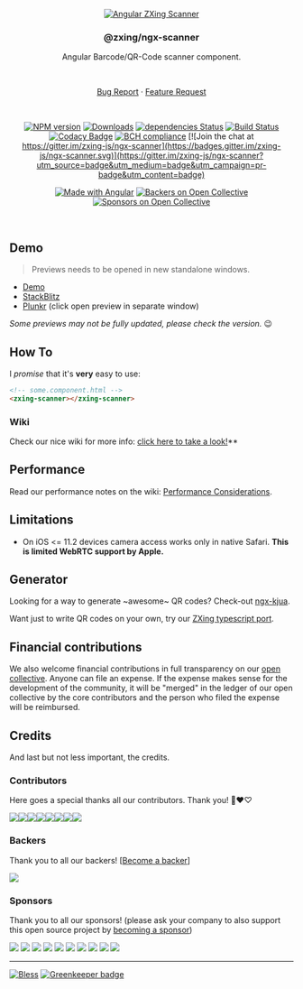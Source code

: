<div align="center">

[![Angular ZXing Scanner](https://user-images.githubusercontent.com/3942006/39460928-a44b0f92-4cdd-11e8-849b-4d34db99113a.png)](https://github.com/zxing-js/library)

### @zxing/ngx-scanner

Angular Barcode/QR-Code scanner component.

<br>

[Bug Report](https://github.com/zxing-js/ngx-scanner/issues/new?template=Bug_report.md)
·
[Feature Request](https://github.com/zxing-js/ngx-scanner/issues/new?template=Feature_request.md&labels=feature)

<br>

[![NPM version](https://img.shields.io/npm/v/@zxing/ngx-scanner.svg?&label=npm)](https://www.npmjs.com/package/@zxing/ngx-scanner )
[![Downloads](https://img.shields.io/npm/dm/@zxing/ngx-scanner.svg)](https://npmjs.org/package/@zxing/ngx-scanner )
[![dependencies Status](https://david-dm.org/zxing-js/ngx-scanner/status.svg)](https://david-dm.org/zxing-js/ngx-scanner)
[![Build Status](https://travis-ci.org/zxing-js/ngx-scanner.svg?branch=master)](https://travis-ci.org/zxing-js/ngx-scanner)
[![Codacy Badge](https://api.codacy.com/project/badge/Grade/fba14393a17241088f75b19edc370694)](https://www.codacy.com/app/zxing-js/ngx-scanner?utm_source=github.com&amp;utm_medium=referral&amp;utm_content=zxing-js/ngx-scanner&amp;utm_campaign=Badge_Grade)
[![BCH compliance](https://bettercodehub.com/edge/badge/zxing-js/ngx-scanner?branch=master)](https://bettercodehub.com/)
[![Join the chat at https://gitter.im/zxing-js/ngx-scanner](https://badges.gitter.im/zxing-js/ngx-scanner.svg)](https://gitter.im/zxing-js/ngx-scanner?utm_source=badge&utm_medium=badge&utm_campaign=pr-badge&utm_content=badge)

[![Made with Angular](https://img.shields.io/badge/Made%20with-Angular-E13137.svg)](https://angular.io)
[![Backers on Open Collective](https://opencollective.com/ngx-scanner/backers/badge.svg)](#backers) 
[![Sponsors on Open Collective](https://opencollective.com/ngx-scanner/sponsors/badge.svg)](#sponsors)

</div>

<br>

## Demo

> Previews needs to be opened in new standalone windows.

- [Demo](https://zxing-js.github.io/ngx-scanner/)
- [StackBlitz](https://zxing-ngx-scanner.stackblitz.io/)
- [Plunkr](https://embed.plnkr.co/MN4riU/) (click open preview in separate window)

_Some previews may not be fully updated, please check the version._ 😉

## How To

I _promise_ that it's **very** easy to use:

```html
<!-- some.component.html -->
<zxing-scanner></zxing-scanner>
```

### Wiki

Check our nice wiki for more info: [click here to take a look!](https://github.com/zxing-js/ngx-scanner/wiki)**

## Performance

Read our performance notes on the wiki: [Performance Considerations](https://github.com/zxing-js/ngx-scanner/wiki/Performance-Considerations).


## Limitations

- On iOS <= 11.2 devices camera access works only in native Safari. **This is limited WebRTC support by Apple.**


## Generator

Looking for a way to generate ~awesome~ QR codes? Check-out [ngx-kjua](https://github.com/werthdavid/ngx-kjua).

Want just to write QR codes on your own, try our [ZXing typescript port](https://github.com/zxing-js/library).


## Financial contributions

 We also welcome financial contributions in full transparency on our [open collective](https://opencollective.com/ngx-scanner).
 Anyone can file an expense. If the expense makes sense for the development of the community, it will be "merged" in the ledger of our open collective by the core contributors and the person who filed the expense will be reimbursed.


## Credits

And last but not less important, the credits.


### Contributors

Here goes a special thanks all our contributors. Thank you! 🖤❤️♡

[![](https://sourcerer.io/fame/odahcam/zxing-js/ngx-scanner/images/0)](https://sourcerer.io/fame/odahcam/zxing-js/ngx-scanner/links/0)[![](https://sourcerer.io/fame/odahcam/zxing-js/ngx-scanner/images/1)](https://sourcerer.io/fame/odahcam/zxing-js/ngx-scanner/links/1)[![](https://sourcerer.io/fame/odahcam/zxing-js/ngx-scanner/images/2)](https://sourcerer.io/fame/odahcam/zxing-js/ngx-scanner/links/2)[![](https://sourcerer.io/fame/odahcam/zxing-js/ngx-scanner/images/3)](https://sourcerer.io/fame/odahcam/zxing-js/ngx-scanner/links/3)[![](https://sourcerer.io/fame/odahcam/zxing-js/ngx-scanner/images/4)](https://sourcerer.io/fame/odahcam/zxing-js/ngx-scanner/links/4)[![](https://sourcerer.io/fame/odahcam/zxing-js/ngx-scanner/images/5)](https://sourcerer.io/fame/odahcam/zxing-js/ngx-scanner/links/5)[![](https://sourcerer.io/fame/odahcam/zxing-js/ngx-scanner/images/6)](https://sourcerer.io/fame/odahcam/zxing-js/ngx-scanner/links/6)[![](https://sourcerer.io/fame/odahcam/zxing-js/ngx-scanner/images/7)](https://sourcerer.io/fame/odahcam/zxing-js/ngx-scanner/links/7)


 ### Backers

 Thank you to all our backers! [[Become a backer](https://opencollective.com/ngx-scanner#backer)]

 <a href="https://opencollective.com/ngx-scanner#backers" target="_blank"><img src="https://opencollective.com/ngx-scanner/backers.svg?width=890"></a>


 ### Sponsors

 Thank you to all our sponsors! (please ask your company to also support this open source project by [becoming a sponsor](https://opencollective.com/ngx-scanner#sponsor))

 <a href="https://opencollective.com/ngx-scanner/sponsor/0/website" target="_blank"><img src="https://opencollective.com/ngx-scanner/sponsor/0/avatar.svg"></a>
 <a href="https://opencollective.com/ngx-scanner/sponsor/1/website" target="_blank"><img src="https://opencollective.com/ngx-scanner/sponsor/1/avatar.svg"></a>
 <a href="https://opencollective.com/ngx-scanner/sponsor/2/website" target="_blank"><img src="https://opencollective.com/ngx-scanner/sponsor/2/avatar.svg"></a>
 <a href="https://opencollective.com/ngx-scanner/sponsor/3/website" target="_blank"><img src="https://opencollective.com/ngx-scanner/sponsor/3/avatar.svg"></a>
 <a href="https://opencollective.com/ngx-scanner/sponsor/4/website" target="_blank"><img src="https://opencollective.com/ngx-scanner/sponsor/4/avatar.svg"></a>
 <a href="https://opencollective.com/ngx-scanner/sponsor/5/website" target="_blank"><img src="https://opencollective.com/ngx-scanner/sponsor/5/avatar.svg"></a>
 <a href="https://opencollective.com/ngx-scanner/sponsor/6/website" target="_blank"><img src="https://opencollective.com/ngx-scanner/sponsor/6/avatar.svg"></a>
 <a href="https://opencollective.com/ngx-scanner/sponsor/7/website" target="_blank"><img src="https://opencollective.com/ngx-scanner/sponsor/7/avatar.svg"></a>
 <a href="https://opencollective.com/ngx-scanner/sponsor/8/website" target="_blank"><img src="https://opencollective.com/ngx-scanner/sponsor/8/avatar.svg"></a>
 <a href="https://opencollective.com/ngx-scanner/sponsor/9/website" target="_blank"><img src="https://opencollective.com/ngx-scanner/sponsor/9/avatar.svg"></a>

---

[![Bless](https://cdn.rawgit.com/LunaGao/BlessYourCodeTag/master/tags/alpaca.svg)](http://lunagao.github.io/BlessYourCodeTag/) [![Greenkeeper badge](https://badges.greenkeeper.io/zxing-js/ngx-scanner.svg)](https://greenkeeper.io/)
